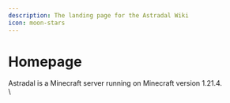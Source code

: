 ```yaml
---
description: The landing page for the Astradal Wiki
icon: moon-stars
---
```


# Homepage

Astradal is a Minecraft server running on Minecraft version 1.21.4.\
\
